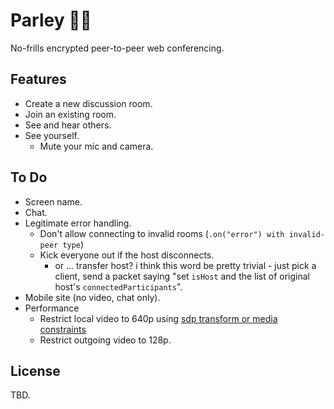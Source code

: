 # Parley 🏴‍☠️

No-frills encrypted peer-to-peer web conferencing.

## Features

- Create a new discussion room.
- Join an existing room.
- See and hear others.
- See yourself.
  - Mute your mic and camera.

## To Do

- Screen name.
- Chat.
- Legitimate error handling.
  - Don't allow connecting to invalid rooms (`.on("error") with invalid-peer type`)
  - Kick everyone out if the host disconnects.
    - or ... transfer host? i think this word be pretty trivial - just pick a client, send a packet saying "set `isHost` and the list of original host's `connectedParticipants`".
- Mobile site (no video, chat only).
- Performance
  - Restrict local video to 640p using [sdp transform or media constraints](https://stackoverflow.com/questions/71838689/how-to-use-sdptransform-in-peerjs-for-high-quality-audio-bitrate)
  - Restrict outgoing video to 128p.

## License

TBD.
